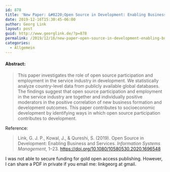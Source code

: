```yaml
---
id: 878
title: 'New Paper: &#8220;Open Source in Development: Enabling Business and Services&#8221;'
date: 2019-12-16T15:30:45-06:00
author: Georg Link
layout: post
guid: http://www.georglink.de/?p=878
permalink: /2019/12/16/new-paper-open-source-in-development-enabling-business-and-services--878
categories:
  - Allgemein
---
```

#### **Abstract:**

<blockquote class="wp-block-quote">
  <p>
    <span style="font-size: inherit;">This paper investigates the role of open source participation and employment in the service industry in development. We statistically analyze country-level data from publicly available global databases. The findings suggest that open source participation and employment in the service industry are together and individually positive moderators in the positive correlation of new business formation and development outcomes. This paper contributes to socioeconomic development by identifying ways in which open source participation contributes to development.</span>
  </p>
</blockquote>

Reference:

<blockquote class="wp-block-quote">
  <p>
    Link, G. J. P., Kowal, J., & Qureshi, S. (2019). Open Source in Development: Enabling Business and Services. <em>Information Systems Management</em>, 1–23. <a href="https://doi.org/10.1080/10580530.2020.1696548">https://doi.org/10.1080/10580530.2020.1696548</a>
  </p>
</blockquote>

I was not able to secure funding for gold open access publishing. However, I can share a PDF in private if you email me: linkgeorg at gmail.